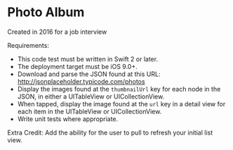 # Photo Album

Created in 2016 for a job interview

Requirements:
- This code test must be written in Swift 2 or later.
- The deployment target must be iOS 9.0+.
- Download and parse the JSON found at this URL: http://jsonplaceholder.typicode.com/photos
- Display the images found at the `thumbnailUrl` key for each node in the JSON, in either a UITableView or UICollectionView.
- When tapped, display the image found at the `url` key in a detail view for each item in the UITableView or UICollectionView.
- Write unit tests where appropriate.

Extra Credit: Add the ability for the user to pull to refresh your initial list view.
